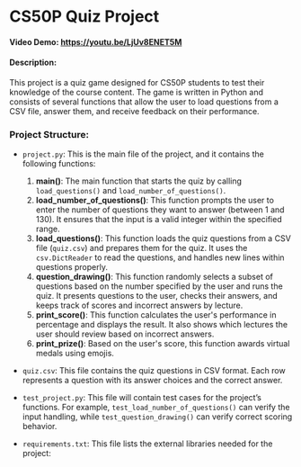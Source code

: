 # CS50P Quiz Project

#### Video Demo:  <https://youtu.be/LjUv8ENET5M>

#### Description:
This project is a quiz game designed for CS50P students to test their knowledge of the course content. The game is written in Python and consists of several functions that allow the user to load questions from a CSV file, answer them, and receive feedback on their performance.

### Project Structure:
- `project.py`: This is the main file of the project, and it contains the following functions:
  1. **main()**: The main function that starts the quiz by calling `load_questions()` and `load_number_of_questions()`.
  2. **load_number_of_questions()**: This function prompts the user to enter the number of questions they want to answer (between 1 and 130). It ensures that the input is a valid integer within the specified range.
  3. **load_questions()**: This function loads the quiz questions from a CSV file (`quiz.csv`) and prepares them for the quiz. It uses the `csv.DictReader` to read the questions, and handles new lines within questions properly.
  4. **question_drawing()**: This function randomly selects a subset of questions based on the number specified by the user and runs the quiz. It presents questions to the user, checks their answers, and keeps track of scores and incorrect answers by lecture.
  5. **print_score()**: This function calculates the user's performance in percentage and displays the result. It also shows which lectures the user should review based on incorrect answers.
  6. **print_prize()**: Based on the user's score, this function awards virtual medals using emojis.

- `quiz.csv`: This file contains the quiz questions in CSV format. Each row represents a question with its answer choices and the correct answer.

- `test_project.py`: This file will contain test cases for the project’s functions. For example, `test_load_number_of_questions()` can verify the input handling, while `test_question_drawing()` can verify correct scoring behavior.

- `requirements.txt`: This file lists the external libraries needed for the project:
